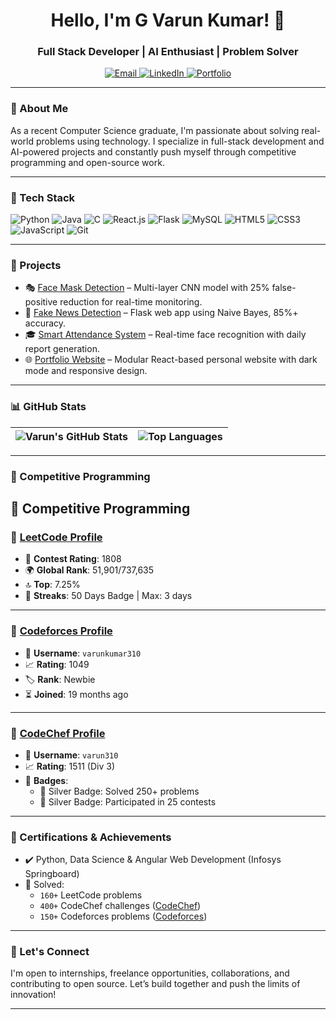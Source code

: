 <h1 align="center">Hello, I'm G Varun Kumar! 👋</h1>
<h3 align="center">Full Stack Developer | AI Enthusiast | Problem Solver</h3>

<p align="center">
  <a href="mailto:varunkumargakkula@gmail.com">
    <img alt="Email" src="https://img.shields.io/badge/Email-D14836?style=flat&logo=gmail&logoColor=white" />
  </a>
  <a href="https://www.linkedin.com/in/varun-kumar-gakkula">
    <img alt="LinkedIn" src="https://img.shields.io/badge/LinkedIn-0077B5?style=flat&logo=linkedin&logoColor=white">
  </a>
 
  <a href="https://varunkumar310.github.io/My_Portfolio/">
    <img alt="Portfolio" src="https://img.shields.io/badge/Portfolio-24292e?style=flat&logo=githubpages&logoColor=white" />
  </a>
</p>

---

### 🚀 About Me

As a recent Computer Science graduate, I'm passionate about solving real-world problems using technology. I specialize in full-stack development and AI-powered projects and constantly push myself through competitive programming and open-source work.

---

### 🧠 Tech Stack

![Python](https://img.shields.io/badge/Python-3776AB?style=flat&logo=python&logoColor=white)
![Java](https://img.shields.io/badge/Java-007396?style=flat&logo=java&logoColor=white)
![C](https://img.shields.io/badge/C-00599C?style=flat&logo=c&logoColor=white)
![React.js](https://img.shields.io/badge/React-20232A?style=flat&logo=react&logoColor=61DAFB)
![Flask](https://img.shields.io/badge/Flask-000000?style=flat&logo=flask&logoColor=white)
![MySQL](https://img.shields.io/badge/MySQL-4479A1?style=flat&logo=mysql&logoColor=white)
![HTML5](https://img.shields.io/badge/HTML5-E34F26?style=flat&logo=html5&logoColor=white)
![CSS3](https://img.shields.io/badge/CSS3-1572B6?style=flat&logo=css3&logoColor=white)
![JavaScript](https://img.shields.io/badge/JavaScript-F7DF1E?style=flat&logo=javascript&logoColor=black)
![Git](https://img.shields.io/badge/Git-F05032?style=flat&logo=git&logoColor=white)

---

### 📌 Projects

- 🎭 [Face Mask Detection](https://github.com/VarunKumar310/Face-Mask-Detection) – Multi-layer CNN model with 25% false-positive reduction for real-time monitoring.
- 📰 [Fake News Detection](https://github.com/VarunKumar310/Fake_News_Detection) – Flask web app using Naive Bayes, 85%+ accuracy.
- 🎓 [Smart Attendance System](https://github.com/VarunKumar310/Smart_Attendance) – Real-time face recognition with daily report generation.
- 🌐 [Portfolio Website](https://github.com/VarunKumar310/My_Portfolio) – Modular React-based personal website with dark mode and responsive design.

---

### 📊 GitHub Stats

| ![Varun's GitHub Stats](https://github-readme-stats.vercel.app/api?username=VarunKumar310&show_icons=true&theme=radical) | ![Top Languages](https://github-readme-stats.vercel.app/api/top-langs/?username=VarunKumar310&layout=compact&theme=radical) |
|---|---|

---

### 🧩 Competitive Programming
## 🧩 Competitive Programming

### 🔗 [LeetCode Profile](https://leetcode.com/u/G_VarunKumar/)
- 🏅 **Contest Rating**: 1808  
- 🌍 **Global Rank**: 51,901/737,635  
- 🔝 **Top**: 7.25%  
- 🧩 **Streaks**: 50 Days Badge | Max: 3 days 
---

### 🔗 [Codeforces Profile](https://codeforces.com/profile/varunkumar310)
- 👤 **Username**: `varunkumar310`  
- 📈 **Rating**: 1049  
- 🏷️ **Rank**: Newbie  
- ⏳ **Joined**: 19 months ago  


---

### 🔗 [CodeChef Profile](https://www.codechef.com/users/varun310)
- 👤 **Username**: `varun310`  
- 📈 **Rating**: 1511 (Div 3)   
- 🏅 **Badges**:  
  - 🥈 Silver Badge: Solved 250+ problems  
  - 🥈 Silver Badge: Participated in 25 contests


---

### 🧾 Certifications & Achievements

- ✔️ Python, Data Science & Angular Web Development (Infosys Springboard)
- 🧠 Solved:
  - `160+` LeetCode problems
  - `400+` CodeChef challenges ([CodeChef](https://www.codechef.com/users/varun310))
  - `150+` Codeforces problems ([Codeforces](https://codeforces.com/profile/varunkumar310))

---

### 🤝 Let's Connect

I'm open to internships, freelance opportunities, collaborations, and contributing to open source. Let’s build together and push the limits of innovation!

---
